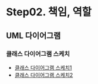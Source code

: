 # Step02. 책임, 역할
## UML 다이어그램
### 클래스 다이어그램 스케치
- [클래스 다이어그램 스케치1](/class_diagram01.md)
- [클래스 다이어그램 스케치2](/class_diagram02.md)